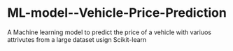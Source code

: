 # ML-model--Vehicle-Price-Prediction
A Machine learning model to predict the price of a vehicle with variuos attrivutes from a large dataset usign Scikit-learn
